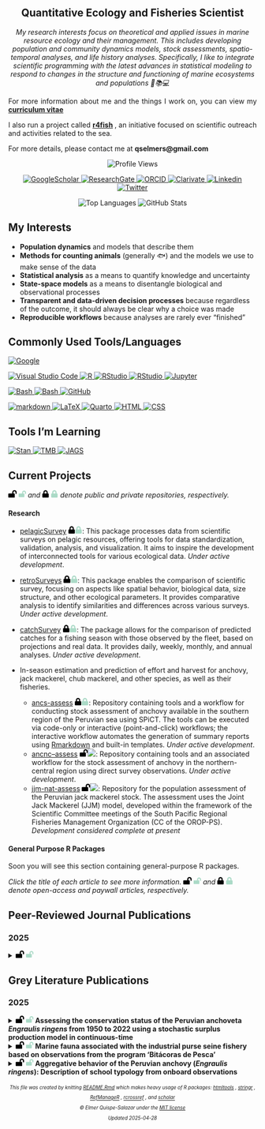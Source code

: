 
<!-- This document was created by knitting the Rmarkdown file README.rmd -->
<h2 align="center">Quantitative Ecology and Fisheries Scientist</h2>
<p align="center">
<em>My research interests focus on theoretical and applied issues in marine resource ecology and their management. This includes developing  population and community dynamics models, stock assessments, spatio-temporal analyses, and life history analyses. Specifically, I like to integrate scientific programming with the latest advances in statistical modeling to respond to changes in the structure and functioning of marine ecosystems and populations 🌊📚💻</em>
</p>
<p align="justify">
For more information about me and the things I work on, you can view my 
<strong>
<a href="https://github.com/qselmer/qselmer/blob/main/assets/CV.pdf" target="_blank">curriculum vitae</a>
</strong>
</p>
<p align="justify">
I also run a project called 
<strong>
<a href="https://linktr.ee/r4fish_?utm_source=linktree_profile_share&amp;ltsid=3440420e-b483-4308-b2cb-87e16d3845ec" target="_blank">r4fish</a>
</strong>
, an initiative focused on scientific outreach and activities related to the sea.
</p>
<p align="justify">
For more details, please contact me at 
<strong>qselmers@gmail.com</strong>
</p>
<p align="center">
<img src="https://komarev.com/ghpvc/?username=qselmer&amp;style=flat-square" alt="Profile Views"/>
</p>
<p align="center">
<a href="https://scholar.google.com/citations?user=wz83egoAAAAJ&amp;hl=en">
<img src="http://img.shields.io/badge/-Google Scholar-2088FF?style=flat&amp;logo=google-scholar&amp;logoColor=ffffff" alt="GoogleScholar"/>
</a>
<a href="https://www.researchgate.net/profile/Elmer_Quispe">
<img src="http://img.shields.io/badge/-ResearchGate-2088FF?style=flat&amp;logo=researchgate&amp;logoColor=ffffff" alt="ResearchGate"/>
</a>
<a href="https://orcid.org/0000-0001-9229-6379">
<img src="http://img.shields.io/badge/-ORCID-2088FF?style=flat&amp;logo=ORCID&amp;logoColor=ffffff" alt="ORCID"/>
</a>
<a href="https://www.webofscience.com/wos/author/record/AEA-6138-2022">
<img src="http://img.shields.io/badge/-Clarivate-2088FF?style=flat&amp;logo=Clarivate&amp;logoColor=ffffff" alt="Clarivate"/>
</a>
<a href="https://www.linkedin.com/in/elmer-quispe-salazar-104b6b1a4/">
<img src="http://img.shields.io/badge/-Linkedin-2088FF?style=flat&amp;logo=Linkedin&amp;logoColor=ffffff" alt="Linkedin"/>
</a>
<a href="https://x.com/elmerseascient">
<img src="http://img.shields.io/badge/-X-2088FF?style=flat&amp;logo=X&amp;logoColor=ffffff" alt="Twitter"/>
</a>
</p>
<div align="center">
<img src="https://github-readme-stats.vercel.app/api/top-langs/?username=qselmer&amp;theme=transparent&amp;langs_count=5&amp;line_height=40&amp;rank_icon=github&amp;title_color=000000" alt="Top Languages"/>
<img src="https://github-readme-stats.vercel.app/api?username=qselmer&amp;theme=transparent&amp;line_height=40&amp;rank_icon=github&amp;title_color=000000" alt="GitHub Stats"/>
</div>

## My Interests

- **Population dynamics** and models that describe them
- **Methods for counting animals** (generally :fish:) and the models we
  use to make sense of the data
- **Statistical analysis** as a means to quantify knowledge and
  uncertainty
- **State-space models** as a means to disentangle biological and
  observational processes
- **Transparent and data-driven decision processes** because regardless
  of the outcome, it should always be clear why a choice was made
- **Reproducible workflows** because analyses are rarely ever “finished”

## Commonly Used Tools/Languages

<p>
<a href="https://www.google.com">
<img src="http://img.shields.io/badge/-Google-2088FF?style=flat&amp;logo=Google&amp;logoColor=ffffff" alt="Google"/>
</a>
</p>
<p>
<a href="https://code.visualstudio.com/">
<img src="http://img.shields.io/badge/-VS%20Code-2088FF?style=flat&amp;logo=visualstudiocode&amp;logoColor=ffffff" alt="Visual Studio Code"/>
</a> <a href="https://www.r-project.org/">
<img src="http://img.shields.io/badge/-R-2088FF?style=flat&amp;logo=R&amp;logoColor=ffffff" alt="R"/>
</a> <a href="https://rstudio.com/">
<img src="http://img.shields.io/badge/-C++-2088FF?style=flat&amp;logo=cplusplus&amp;logoColor=ffffff" alt="RStudio"/>
</a> <a href="https://rstudio.com/">
<img src="http://img.shields.io/badge/-Python-2088FF?style=flat&amp;logo=Python&amp;logoColor=ffffff" alt="RStudio"/>
</a> <a href="https://jupyter.org/">
<img src="http://img.shields.io/badge/-Jupyter-2088FF?style=flat&amp;logo=jupyter&amp;logoColor=ffffff" alt="Jupyter"/>
</a>
</p>
<p>
<a href="https://www.gnu.org/software/bash/">
<img src="http://img.shields.io/badge/-Git-2088FF?style=flat&amp;logo=git&amp;logoColor=ffffff" alt="Bash"/>
</a> <a href="https://www.gnu.org/software/bash/">
<img src="http://img.shields.io/badge/-Bash-2088FF?style=flat&amp;logo=gnubash&amp;logoColor=ffffff" alt="Bash"/>
</a> <a href="https://github.com/qselmer">
<img src="http://img.shields.io/badge/-GitHub-2088FF?style=flat&amp;logo=github&amp;logoColor=ffffff" alt="GitHub"/>
</a>
</p>
<p>

<a href="https://www.markdownguide.org/">
<img src="http://img.shields.io/badge/-markdown-2088FF?style=flat&amp;logo=markdown&amp;logoColor=ffffff" alt="markdown"/>
</a> <a href="https://www.latex-project.org/">
<img src="http://img.shields.io/badge/-LaTeX-2088FF?style=flat&amp;logo=latex&amp;logoColor=ffffff" alt="LaTeX"/>
</a> <a href="https://quarto.org/">
<img src="http://img.shields.io/badge/-Quarto-2088FF?style=flat&amp;logo=quarto&amp;logoColor=ffffff" alt="Quarto"/>
</a> <a href="https://developer.mozilla.org/en-US/docs/Web/HTML">
<img src="http://img.shields.io/badge/-HTML-2088FF?style=flat&amp;logo=html5&amp;logoColor=ffffff" alt="HTML" class="badge"/>
</a> <a href="https://developer.mozilla.org/en-US/docs/Web/CSS">
<img src="http://img.shields.io/badge/-CSS-2088FF?style=flat&amp;logo=css3&amp;logoColor=ffffff" alt="CSS" class="badge"/>
</a>

</p>

## Tools I’m Learning

<p>
<a href="https://mc-stan.org/">
<img src="http://img.shields.io/badge/-Stan-2088FF?style=flat" alt="Stan"/>
</a> <a href="https://github.com/kaskr/adcomp/wiki">
<img src="http://img.shields.io/badge/-TMB-2088FF?style=flat" alt="TMB"/>
</a> <a href="http://mcmc-jags.sourceforge.net/">
<img src="http://img.shields.io/badge/-JAGS-2088FF?style=flat" alt="JAGS"/>
</a>
</p>

## Current Projects

<p>
<img src="https://raw.githubusercontent.com/qselmer/qselmer/master/assets/lock-open.svg#gh-light-mode-only" height="15"/>
<img src="https://raw.githubusercontent.com/qselmer/qselmer/master/assets/lock-open-dark.svg#gh-dark-mode-only" height="15"/>
<em>and</em>
<img src="https://raw.githubusercontent.com/qselmer/qselmer/master/assets/lock.svg#gh-light-mode-only" height="15"/>
<img src="https://raw.githubusercontent.com/qselmer/qselmer/master/assets/lock-dark.svg#gh-dark-mode-only" height="15"/>
<em>denote public and private repositories, respectively.</em>
</p>

#### Research

- [pelagicSurvey](https://github.com/imarpe/pelagicSurveys)
  <img src=https://raw.githubusercontent.com/qselmer/qselmer/master/assets/lock.svg#gh-light-mode-only height=15/><img src=https://raw.githubusercontent.com/qselmer/qselmer/master/assets/lock-dark.svg#gh-dark-mode-only height=15/>:
  This package processes data from scientific surveys on pelagic
  resources, offering tools for data standardization, validation,
  analysis, and visualization. It aims to inspire the development of
  interconnected tools for various ecological data. *Under active
  development*.

- [retroSurveys]()
  <img src=https://raw.githubusercontent.com/qselmer/qselmer/master/assets/lock.svg#gh-light-mode-only height=15/><img src=https://raw.githubusercontent.com/qselmer/qselmer/master/assets/lock-dark.svg#gh-dark-mode-only height=15/>:
  This package enables the comparison of scientific survey, focusing on
  aspects like spatial behavior, biological data, size structure, and
  other ecological parameters. It provides comparative analysis to
  identify similarities and differences across various surveys. *Under
  active development*.

- [catchSurvey]()
  <img src=https://raw.githubusercontent.com/qselmer/qselmer/master/assets/lock.svg#gh-light-mode-only height=15/><img src=https://raw.githubusercontent.com/qselmer/qselmer/master/assets/lock-dark.svg#gh-dark-mode-only height=15/>:
  The package allows for the comparison of predicted catches for a
  fishing season with those observed by the fleet, based on projections
  and real data. It provides daily, weekly, monthly, and annual
  analyses. *Under active development*.

- In-season estimation and prediction of effort and harvest for anchovy,
  jack mackerel, chub mackerel, and other species, as well as their
  fisheries.

  - [ancs-assess](https://github.com/imarpe/anchS_assessment)
    <img src=https://raw.githubusercontent.com/qselmer/qselmer/master/assets/lock.svg#gh-light-mode-only height=15/><img src=https://raw.githubusercontent.com/qselmer/qselmer/master/assets/lock-dark.svg#gh-dark-mode-only height=15/>:
    Repository containing tools and a workflow for conducting stock
    assessment of anchovy available in the southern region of the
    Peruvian sea using SPiCT. The tools can be executed via code-only or
    interactive (point-and-click) workflows; the interactive workflow
    automates the generation of summary reports using
    [Rmarkdown](https://rmarkdown.rstudio.com/) and built-in templates.
    *Under active development*.
  - [ancnc–assess](https://github.com/imarpe/anchS_assessment)
    <img src=https://raw.githubusercontent.com/qselmer/qselmer/master/assets/lock-open.svg#gh-light-mode-only height=15/><img src=https://raw.githubusercontent.com/bqselmer/qselmer/master/assets/lock-open-dark.svg#gh-dark-mode-only height=15/>:
    Repository containing tools and an associated workflow for the stock
    assessment of anchovy in the northern-central region using direct
    survey observations. *Under active development*.
  - [jjm-nat-assess](https://github.com/imarpe/jjm_national_assessment)
    <img src=https://raw.githubusercontent.com/qselmer/qselmer/master/assets/lock-open.svg#gh-light-mode-only height=15/><img src=https://raw.githubusercontent.com/bqselmer/qselmer/master/assets/lock-open-dark.svg#gh-dark-mode-only height=15/>:
    Repository for the population assessment of the Peruvian jack
    mackerel stock. The assessment uses the Joint Jack Mackerel (JJM)
    model, developed within the framework of the Scientific Committee
    meetings of the South Pacific Regional Fisheries Management
    Organization (CC of the OROP-PS). *Development considered complete
    at present*

#### General Purpose R Packages

<!-- * [postpack](<https://github.com/bstaton1/postpack>) ([website](https://bstaton1.github.io/postpack/)) `<img src=https://raw.githubusercontent.com/qselmer/qselmer/master/assets/lock-open.svg#gh-light-mode-only height=15/><img src=https://raw.githubusercontent.com/bqselmer/qselmer/master/assets/lock-open-dark.svg#gh-dark-mode-only height=15/>`{=html}: Assortment of tools for working with R objects of class `mcmc.list`. _Under active development_.  -->
<!-- * [msdown](<https://github.com/bstaton1/msdown>) `<img src=https://raw.githubusercontent.com/qselmer/qselmer/master/assets/lock.svg#gh-light-mode-only height=15/><img src=https://raw.githubusercontent.com/qselmer/qselmer/master/assets/lock-dark.svg#gh-dark-mode-only height=15/>`{=html}: Template and utilities for writing clean, reproducible, and version controllable manuscripts built off [bookdown](<https://pkgs.rstudio.com/bookdown>). _Under active development_. -->

Soon you will see this section containing general-purpose R packages.

<p>
<em>Click the title of each article to see more information.</em>
<img src="https://raw.githubusercontent.com/qselmer/qselmer/master/assets/lock-open.svg#gh-light-mode-only" height="15"/>
<img src="https://raw.githubusercontent.com/qselmer/qselmer/master/assets/lock-open-dark.svg#gh-dark-mode-only" height="15"/>
<em>and</em>
<img src="https://raw.githubusercontent.com/qselmer/qselmer/master/assets/lock.svg#gh-light-mode-only" height="15"/>
<img src="https://raw.githubusercontent.com/qselmer/qselmer/master/assets/lock-dark.svg#gh-dark-mode-only" height="15"/>
<em>denote open-access and paywall articles, respectively.</em>
</p>

## Peer-Reviewed Journal Publications

### 2025

<details>
<summary>
<img src="https://raw.githubusercontent.com/qselmer/qselmer/master/assets/lock-open.svg#gh-light-mode-only" height="15"/>
<img src="https://raw.githubusercontent.com/qselmer/qselmer/master/assets/lock-open-dark.svg#gh-dark-mode-only" height="15"/>
<strong></strong>
</summary>
<p></p>
<ul>
<img src="https://raw.githubusercontent.com/qselmer/qselmer/master/assets/book.svg#gh-light-mode-only" height="15"/>
<img src="https://raw.githubusercontent.com/qselmer/qselmer/master/assets/book-dark.svg#gh-dark-mode-only" height="15"/>
<strong>
<em>JOURNAL</em>
</strong>
<ul>
<p>
<em>,</em>
In Press
<br/>
</p>
</ul>
<img src="https://raw.githubusercontent.com/qselmer/qselmer/master/assets/users.svg#gh-light-mode-only" height="15"/>
<img src="https://raw.githubusercontent.com/qselmer/qselmer/master/assets/users-dark.svg#gh-dark-mode-only" height="15"/>
<strong>
<em>AUTHORS</em>
</strong>
<ul>
<p></p>
</ul>
<img src="https://raw.githubusercontent.com/qselmer/qselmer/master/assets/book-reader.svg#gh-light-mode-only" height="15"/>
<img src="https://raw.githubusercontent.com/qselmer/qselmer/master/assets/book-reader-dark.svg#gh-dark-mode-only" height="15"/>
<strong>
<em>ABSTRACT</em>
</strong>
<ul>
<p align="justify"></p>
</ul>
<img src="https://raw.githubusercontent.com/qselmer/qselmer/master/assets/code.svg#gh-light-mode-only" height="15"/>
<img src="https://raw.githubusercontent.com/qselmer/qselmer/master/assets/code-dark.svg#gh-dark-mode-only" height="15"/>
<strong>
<em>CODE/DATA</em>
</strong>
<ul>
<strong>Repository:</strong>
Not Available
<br/>
<strong>Archive:</strong>
Not Available
</ul>
<p></p>
<img src="https://raw.githubusercontent.com/qselmer/qselmer/master/assets/comment.svg#gh-light-mode-only" height="15"/>
<img src="https://raw.githubusercontent.com/qselmer/qselmer/master/assets/comment-dark.svg#gh-dark-mode-only" height="15"/>
<strong>
<em>CITATIONS</em>
</strong>
<ul>
<strong>Crossref: </strong>
NA
<br/>
<strong>Google Scholar: </strong>
</ul>
</ul>
<hr/>
</details>

## Grey Literature Publications

### 2025

<details>
<summary>
<img src="https://raw.githubusercontent.com/qselmer/qselmer/master/assets/lock-open.svg#gh-light-mode-only" height="15"/>
<img src="https://raw.githubusercontent.com/qselmer/qselmer/master/assets/lock-open-dark.svg#gh-dark-mode-only" height="15"/>
<strong>Assessing the conservation status of the Peruvian anchoveta <em>Engraulis ringens</em> from 1950 to 2022 using a stochastic surplus production model in continuous-time</strong>
</summary>
<p></p>
<ul>
<img src="https://raw.githubusercontent.com/qselmer/qselmer/master/assets/book.svg#gh-light-mode-only" height="15"/>
<img src="https://raw.githubusercontent.com/qselmer/qselmer/master/assets/book-dark.svg#gh-dark-mode-only" height="15"/>
<strong>
<em>JOURNAL</em>
</strong>
<ul>
<p>
<em>Bulletin Instituto del Mar del Perú,</em>
In Press
<br/>
</p>
</ul>
<img src="https://raw.githubusercontent.com/qselmer/qselmer/master/assets/users.svg#gh-light-mode-only" height="15"/>
<img src="https://raw.githubusercontent.com/qselmer/qselmer/master/assets/users-dark.svg#gh-dark-mode-only" height="15"/>
<strong>
<em>AUTHORS</em>
</strong>
<ul>
<p>Díaz, E., E. Quispe-Salazar, and P. Marin</p>
</ul>
<img src="https://raw.githubusercontent.com/qselmer/qselmer/master/assets/book-reader.svg#gh-light-mode-only" height="15"/>
<img src="https://raw.githubusercontent.com/qselmer/qselmer/master/assets/book-reader-dark.svg#gh-dark-mode-only" height="15"/>
<strong>
<em>ABSTRACT</em>
</strong>
<ul>
<p align="justify"></p>
</ul>
<img src="https://raw.githubusercontent.com/qselmer/qselmer/master/assets/code.svg#gh-light-mode-only" height="15"/>
<img src="https://raw.githubusercontent.com/qselmer/qselmer/master/assets/code-dark.svg#gh-dark-mode-only" height="15"/>
<strong>
<em>CODE/DATA</em>
</strong>
<ul>
<strong>Repository:</strong>
Not Available
<br/>
<strong>Archive:</strong>
Not Available
</ul>
<p></p>
<img src="https://raw.githubusercontent.com/qselmer/qselmer/master/assets/comment.svg#gh-light-mode-only" height="15"/>
<img src="https://raw.githubusercontent.com/qselmer/qselmer/master/assets/comment-dark.svg#gh-dark-mode-only" height="15"/>
<strong>
<em>CITATIONS</em>
</strong>
<ul>
<strong>Crossref: </strong>
NA
<br/>
<strong>Google Scholar: </strong>
</ul>
</ul>
<hr/>
</details>
<details>
<summary>
<img src="https://raw.githubusercontent.com/qselmer/qselmer/master/assets/lock-open.svg#gh-light-mode-only" height="15"/>
<img src="https://raw.githubusercontent.com/qselmer/qselmer/master/assets/lock-open-dark.svg#gh-dark-mode-only" height="15"/>
<strong>Marine fauna associated with the industrial purse seine fishery based on observations from the program ‘Bitácoras de Pesca’</strong>
</summary>
<p></p>
<ul>
<img src="https://raw.githubusercontent.com/qselmer/qselmer/master/assets/book.svg#gh-light-mode-only" height="15"/>
<img src="https://raw.githubusercontent.com/qselmer/qselmer/master/assets/book-dark.svg#gh-dark-mode-only" height="15"/>
<strong>
<em>JOURNAL</em>
</strong>
<ul>
<p>
<em>Bulletin Instituto del Mar del Perú,</em>
In Press
<br/>
</p>
</ul>
<img src="https://raw.githubusercontent.com/qselmer/qselmer/master/assets/users.svg#gh-light-mode-only" height="15"/>
<img src="https://raw.githubusercontent.com/qselmer/qselmer/master/assets/users-dark.svg#gh-dark-mode-only" height="15"/>
<strong>
<em>AUTHORS</em>
</strong>
<ul>
<p>Galarza-Tirado, G. P., E. Quispe-Salazar, J. Limache, and G. M. Correa</p>
</ul>
<img src="https://raw.githubusercontent.com/qselmer/qselmer/master/assets/book-reader.svg#gh-light-mode-only" height="15"/>
<img src="https://raw.githubusercontent.com/qselmer/qselmer/master/assets/book-reader-dark.svg#gh-dark-mode-only" height="15"/>
<strong>
<em>ABSTRACT</em>
</strong>
<ul>
<p align="justify"></p>
</ul>
<img src="https://raw.githubusercontent.com/qselmer/qselmer/master/assets/code.svg#gh-light-mode-only" height="15"/>
<img src="https://raw.githubusercontent.com/qselmer/qselmer/master/assets/code-dark.svg#gh-dark-mode-only" height="15"/>
<strong>
<em>CODE/DATA</em>
</strong>
<ul>
<strong>Repository:</strong>
Not Available
<br/>
<strong>Archive:</strong>
Not Available
</ul>
<p></p>
<img src="https://raw.githubusercontent.com/qselmer/qselmer/master/assets/comment.svg#gh-light-mode-only" height="15"/>
<img src="https://raw.githubusercontent.com/qselmer/qselmer/master/assets/comment-dark.svg#gh-dark-mode-only" height="15"/>
<strong>
<em>CITATIONS</em>
</strong>
<ul>
<strong>Crossref: </strong>
NA
<br/>
<strong>Google Scholar: </strong>
</ul>
</ul>
<hr/>
</details>
<details>
<summary>
<img src="https://raw.githubusercontent.com/qselmer/qselmer/master/assets/lock-open.svg#gh-light-mode-only" height="15"/>
<img src="https://raw.githubusercontent.com/qselmer/qselmer/master/assets/lock-open-dark.svg#gh-dark-mode-only" height="15"/>
<strong>Aggregative behavior of the Peruvian anchovy (<em>Engraulis ringens</em>): Description of school typology from onboard observations</strong>
</summary>
<p></p>
<ul>
<img src="https://raw.githubusercontent.com/qselmer/qselmer/master/assets/book.svg#gh-light-mode-only" height="15"/>
<img src="https://raw.githubusercontent.com/qselmer/qselmer/master/assets/book-dark.svg#gh-dark-mode-only" height="15"/>
<strong>
<em>JOURNAL</em>
</strong>
<ul>
<p>
<em>Bulletin Instituto del Mar del Perú,</em>
40(1): in press
<br/>
</p>
</ul>
<img src="https://raw.githubusercontent.com/qselmer/qselmer/master/assets/users.svg#gh-light-mode-only" height="15"/>
<img src="https://raw.githubusercontent.com/qselmer/qselmer/master/assets/users-dark.svg#gh-dark-mode-only" height="15"/>
<strong>
<em>AUTHORS</em>
</strong>
<ul>
<p><strong><strong><strong><strong>Quispe-Salazar, E.</strong></strong></strong></strong>, D. Grados, and M. Pozada-Herrera</p>
</ul>
<img src="https://raw.githubusercontent.com/qselmer/qselmer/master/assets/book-reader.svg#gh-light-mode-only" height="15"/>
<img src="https://raw.githubusercontent.com/qselmer/qselmer/master/assets/book-reader-dark.svg#gh-dark-mode-only" height="15"/>
<strong>
<em>ABSTRACT</em>
</strong>
<ul>
<p align="justify"></p>
</ul>
<img src="https://raw.githubusercontent.com/qselmer/qselmer/master/assets/code.svg#gh-light-mode-only" height="15"/>
<img src="https://raw.githubusercontent.com/qselmer/qselmer/master/assets/code-dark.svg#gh-dark-mode-only" height="15"/>
<strong>
<em>CODE/DATA</em>
</strong>
<ul>
<strong>Repository:</strong>
Not Available
<br/>
<strong>Archive:</strong>
Not Available
</ul>
<p></p>
<img src="https://raw.githubusercontent.com/qselmer/qselmer/master/assets/comment.svg#gh-light-mode-only" height="15"/>
<img src="https://raw.githubusercontent.com/qselmer/qselmer/master/assets/comment-dark.svg#gh-dark-mode-only" height="15"/>
<strong>
<em>CITATIONS</em>
</strong>
<ul>
<strong>Crossref: </strong>
NA
<br/>
<strong>Google Scholar: </strong>
</ul>
</ul>
<hr/>
</details>
<p align="center">
<sub>
<sup>
<em>
This file was created by knitting
<a href="https://github.com/qselmer/qselmer/blob/master/README.Rmd">README.Rmd</a>
which makes heavy usage of R packages:
<a href="https://rstudio.github.io/htmltools/">htmltools</a>
,
<a href="https://stringr.tidyverse.org/">stringr</a>
,
<a href="https://docs.ropensci.org/RefManageR/">RefManageR</a>
,
<a href="https://docs.ropensci.org/rcrossref/">rcrossref</a>
, and
<a href="https://CRAN.R-project.org/package=scholar">scholar</a>
</em>
</sup>
</sub>
<br/>
<sub>
<sup>
<em>
&#169;
Elmer Quispe-Salazar under the 
<a href="https://github.com/qselmer/qselmer/blob/main/LICENSE">MIT license</a>
</em>
</sup>
</sub>
<br/>
<sub>
<sup>
<em>
Updated
2025-04-28
</em>
</sup>
</sub>
</p>
